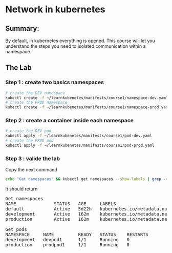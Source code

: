 # Network in kubernetes

## Summary: 
By default, in kubernetes everything is opened. This course will let you understand the steps you need to isolated communication within a namespace.

## The Lab

### Step 1 : create two basics namespaces 

```bash
# create the DEV namespace
kubectl create -f ~/learnkubenetes/manifests/course1/namespace-dev.yaml
# create the PROD namespace
kubectl create -f ~/learnkubenetes/manifests/course1/namespace-prod.yaml
```

### Step 2 : create a container inside each namespace

```bash
# create the DEV pod
kubectl apply -f ~/learnkubenetes/manifests/course1/pod-dev.yaml
# create the PROD pod
kubectl apply -f ~/learnkubenetes/manifests/course1/pod-prod.yaml
```

### Step 3 : valide the lab
Copy the next command
```bash
echo "Get namespaces" && kubectl get namespaces --show-labels | grep -v "^kube" && echo "\nGet pods"  && kubectl get pods -o wide --show-labels -A | grep -v "^kube"
```

It should return
<pre>
Get namespaces
NAME              STATUS   AGE     LABELS
default           Active   5d22h   kubernetes.io/metadata.name=default
development       Active   162m    kubernetes.io/metadata.name=development,name=development
production        Active   162m    kubernetes.io/metadata.name=production,name=production

Get pods
NAMESPACE     NAME         READY   STATUS    RESTARTS        AGE     IP             NODE                      NOMINATED NODE   READINESS GATES   LABELS
development   devpod1      1/1     Running   0               148m    10.1.54.71     node2-71.lab-inuvola.ca   <none>           <none>            app=devpod1
production    prodpod1     1/1     Running   0               148m    10.1.83.158    node1-72                  <none>           <none>            app=prodpod1

</pre>